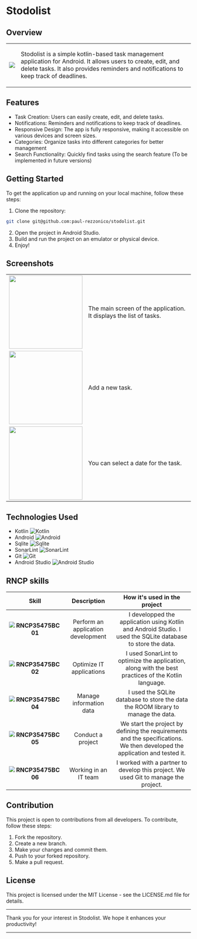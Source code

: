 # Stodolist

## Overview

<table>
  <tr>
    <td>
      <img src="https://drive.google.com/uc?export=view&id=1ENvbMzvEFKa4vGdwvBK3cV5jifuLW62f" />
    </td>
    <td>
      <p>Stodolist is a simple kotlin-based task management application for Android. It allows users to create, edit, and delete tasks. It also provides reminders and notifications to keep track of deadlines.</p>
    </td>
  </tr>
</table>

## Features
- Task Creation: Users can easily create, edit, and delete tasks.
- Notifications: Reminders and notifications to keep track of deadlines.
- Responsive Design: The app is fully responsive, making it accessible on various devices and screen sizes.
- Categories: Organize tasks into different categories for better management
- Search Functionality: Quickly find tasks using the search feature (To be implemented in future versions)

## Getting Started
To get the application up and running on your local machine, follow these steps:
1. Clone the repository: 
```bash
git clone git@github.com:paul-rezzonico/stodolist.git
```
2. Open the project in Android Studio.
3. Build and run the project on an emulator or physical device.
4. Enjoy!

## Screenshots

<table>
  <tr>
    <td>
      <img src="https://drive.google.com/uc?export=view&id=1QYAdhJl73q77NGSpKN8PyC7pgt87qFL3" width="200" />
    </td>
    <td>
       <p> The main screen of the application. It displays the list of tasks. </p>
    </td>
  </tr>
  <tr>
    <td>
      <img src="https://drive.google.com/uc?export=view&id=1DjWZqUGSowAvZsgielyCbjfFuUq3USTv" width="200" />
    </td>
    <td>
         <p> Add a new task. </p>
    </td>
  </tr>
    <tr>
        <td>
            <img src="https://drive.google.com/uc?export=view&id=10NG4_Ak77RgfWSn8e-Dsym2xQVqCMZAi" width="200" />
        </td>
        <td>
            <p> You can select a date for the task. </p>
    </td>
  </tr>
  </table>

## Technologies Used
- Kotlin ![Kotlin](https://img.shields.io/badge/Kotlin-7F52FF?style=flat&logo=kotlin&logoColor=white)
- Android ![Android](https://img.shields.io/badge/Android-3DDC84?style=flat&logo=android&logoColor=white)
- Sqlite ![Sqlite](https://img.shields.io/badge/SQLite-07405E?style=flat&logo=sqlite&logoColor=white)
- SonarLint ![SonarLint](https://img.shields.io/badge/SonarLint-CC2026?style=flat&logo=sonarlint&logoColor=white)
- Git ![Git](https://img.shields.io/badge/Git-F05032?style=flat&logo=git&logoColor=white)
- Android Studio ![Android Studio](https://img.shields.io/badge/Android_Studio-3DDC84?style=flat&logo=android-studio&logoColor=white)

## RNCP skills

| Skill | Description | How it's used in the project |
| :---: | :---------: | :--------------------------: |
| **![RNCP35475BC01](https://img.shields.io/badge/RNCP35475BC01-2-00BFFF?style=flat)** | Perform an application development | I developped the application using Kotlin and Android Studio. I used the SQLite database to store the data. |
| **![RNCP35475BC02](https://img.shields.io/badge/RNCP35475BC02-2-00BFFF?style=flat)** | Optimize IT applications | I used SonarLint to optimize the application, along with the best practices of the Kotlin language. |
| **![RNCP35475BC04](https://img.shields.io/badge/RNCP35475BC04-2-00BFFF?style=flat)** | Manage information data | I used the SQLite database to store the data the ROOM library to manage the data. | 
| **![RNCP35475BC05](https://img.shields.io/badge/RNCP35475BC05-2-00BFFF?style=flat)** | Conduct a project | We start the project by defining the requirements and the specifications. We then developed the application and tested it. | 
| **![RNCP35475BC06](https://img.shields.io/badge/RNCP35475BC06-2-00BFFF?style=flat)** | Working in an IT team | I worked with a partner to develop this project. We used Git to manage the project. |


## Contribution
This project is open to contributions from all developers. To contribute, follow these steps:
1. Fork the repository.
2. Create a new branch.
3. Make your changes and commit them.
4. Push to your forked repository.
5. Make a pull request.

## License
This project is licensed under the MIT License - see the LICENSE.md file for details.

---

Thank you for your interest in Stodolist. We hope it enhances your productivity!

---
